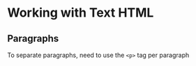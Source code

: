 # Working with Text HTML

## Paragraphs
To separate paragraphs, need to use the `<p>` tag per paragraph

